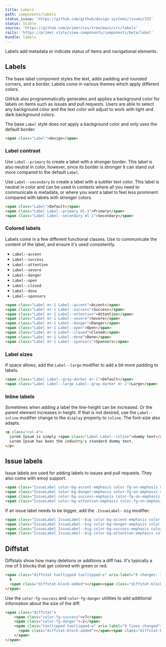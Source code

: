 ```yaml
---
title: Labels
path: components/labels
status_issue: 'https://github.com/github/design-systems/issues/332'
status: Stable
source: 'https://github.com/primer/css/tree/main/src/labels'
rails: 'https://primer.style/view-components/components/beta/label'
bundle: labels
---
```


Labels add metadata or indicate status of items and navigational elements.

## Labels

The base label component styles the text, adds padding and rounded corners, and a border. Labels come in various themes which apply different colors.

GitHub also programmatically generates and applies a background color for labels on items such as issues and pull requests. Users are able to select any background color and the text color will adjust to work with light and dark background colors.

The base `Label` style does not apply a background color and only uses the default border:

```html live
<span class="Label">design</span>
```

### Label contrast

Use `Label--primary` to create a label with a stronger border. This label is also neutral in color, however, since its border is stronger it can stand out more compared to the default `Label`.

Use `Label--secondary` to create a label with a subtler text color. This label is neutral in color and can be used in contexts where all you need to communicate is metadata, or where you want a label to feel less prominent compared with labels with stronger colors.

```html live
<span class="Label">Default</span>
<span class="Label Label--primary ml-1">Primary</span>
<span class="Label Label--secondary ml-1">Secondary</span>
```

### Colored labels

Labels come in a few different functional classes. Use to communicate the content of the label, and ensure it's used consistently.

- `Label--accent`
- `Label--success`
- `Label--attention`
- `Label--severe`
- `Label--danger`
- `Label--open`
- `Label--closed`
- `Label--done`
- `Label--sponsors`

```html live
<span class="Label mr-1 Label--accent">Accent</span>
<span class="Label mr-1 Label--success">Success</span>
<span class="Label mr-1 Label--attention">Attention</span>
<span class="Label mr-1 Label--severe">Severe</span>
<span class="Label mr-1 Label--danger">Danger</span>
<span class="Label mr-1 Label--open">Open</span>
<span class="Label mr-1 Label--closed">Closed</span>
<span class="Label mr-1 Label--done">Done</span>
<span class="Label mr-1 Label--sponsors">Sponsors</span>
```

### Label sizes

If space allows, add the `Label--large` modifier to add a bit more padding to labels.

```html live
<span class="Label Label--gray-darker mr-1">Default</span>
<span class="Label Label--large Label--gray-darker mr-1">Large</span>
```

### Inline labels

Sometimes when adding a label the line-height can be increased. Or the parent element increases in height. If that is not desired, use the `Label--inline` modifier change to the `display` property to `inline`. The font-size also adapts.

```html live
<p class="col-4">
  Lorem Ipsum is simply <span class="Label Label--inline">dummy text</span> of the printing and typesetting industry.
  Lorem Ipsum has been the industry's standard dummy text.
</p>
```

## Issue labels

Issue labels are used for adding labels to issues and pull requests. They also come with emoji support.

```html live
<span class="IssueLabel color-bg-accent-emphasis color-fg-on-emphasis mr-1">Primer</span>
<span class="IssueLabel color-bg-danger-emphasis color-fg-on-emphasis mr-1">bug 🐛</span>
<span class="IssueLabel color-bg-success-emphasis color-fg-on-emphasis mr-1">help wanted</span>
<span class="IssueLabel color-bg-attention-emphasis color-fg-on-emphasis mr-1">🚂 deploy: train</span>
```

If an issue label needs to be bigger, add the `.IssueLabel--big` modifier.

```html live
<span class="IssueLabel IssueLabel--big color-bg-accent-emphasis color-fg-on-emphasis mr-1">Primer</span>
<span class="IssueLabel IssueLabel--big color-bg-danger-emphasis color-fg-on-emphasis mr-1">bug 🐛</span>
<span class="IssueLabel IssueLabel--big color-bg-success-emphasis color-fg-on-emphasis mr-1">help wanted</span>
<span class="IssueLabel IssueLabel--big color-bg-attention-emphasis color-fg-on-emphasis mr-1">🚂 deploy: train</span>
```

## Diffstat

Diffstats show how many deletions or additions a diff has. It's typically a row of 5 blocks that get colored with green or red.

```html live
<span class="diffstat tooltipped tooltipped-e" aria-label="6 changes: 3 additions &amp; 3 deletions">
  6
  <span class="diffstat-block-added"></span><span class="diffstat-block-added"></span><span class="diffstat-block-deleted"></span><span class="diffstat-block-deleted"></span><span class="diffstat-block-neutral"></span>
</span>
```

Use the `color-fg-success` and `color-fg-danger` utilities to add additional information about the size of the diff.

```html live
<span class="diffstat">
    <span class="color-fg-success">+7</span>
    <span class="color-fg-danger">−2</span>
    <span class="tooltipped tooltipped-e" aria-label="9 lines changed">
      <span class="diffstat-block-added"></span><span class="diffstat-block-added"></span><span class="diffstat-block-added"></span><span class="diffstat-block-deleted"></span><span class="diffstat-block-neutral"></span>
    </span>
</span>
```
